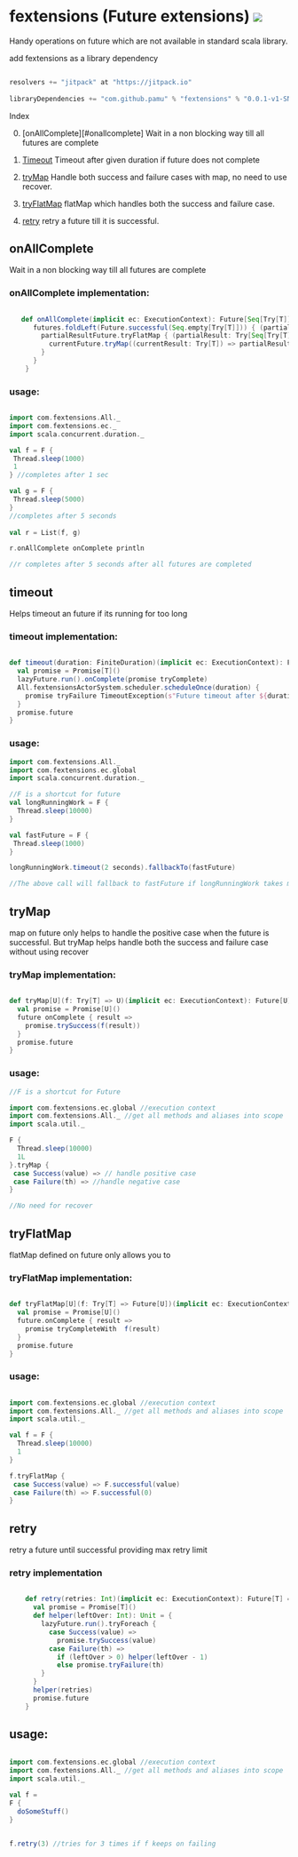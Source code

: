 # fextensions (Future extensions) [![](https://jitpack.io/v/pamu/fextensions.svg)](https://jitpack.io/#pamu/fextensions)

Handy operations on future which are not available in standard scala library. 


add fextensions as a library dependency

```scala

resolvers += "jitpack" at "https://jitpack.io"
        
libraryDependencies += "com.github.pamu" % "fextensions" % "0.0.1-v1-SNAPSHOT"

```

Index

0. [onAllComplete][#onallcomplete] Wait in a non blocking way till all futures are complete

1. [Timeout](#timeout) Timeout after given duration if future does not complete

2. [tryMap](#trymap) Handle both success and failure cases with map, no need to use recover.

3. [tryFlatMap](#tryflatmap) flatMap which handles both the success and failure case.

4. [retry](#retry) retry a future till it is successful.

## onAllComplete

Wait in a non blocking way till all futures are complete

### onAllComplete implementation: 

```scala

   def onAllComplete(implicit ec: ExecutionContext): Future[Seq[Try[T]]] = {
      futures.foldLeft(Future.successful(Seq.empty[Try[T]])) { (partialResultFuture, currentFuture) =>
        partialResultFuture.tryFlatMap { (partialResult: Try[Seq[Try[T]]]) =>
          currentFuture.tryMap((currentResult: Try[T]) => partialResult.map(_ :+ currentResult).getOrElse(Seq(currentResult)))
        }
      }
    }

```

### usage:

```scala

import com.fextensions.All._
import com.fextensions.ec._
import scala.concurrent.duration._

val f = F {
 Thread.sleep(1000)
 1
} //completes after 1 sec

val g = F {
 Thread.sleep(5000)
}
//completes after 5 seconds
 
val r = List(f, g)

r.onAllComplete onComplete println

//r completes after 5 seconds after all futures are completed 

```
## timeout

Helps timeout an future if its running for too long

### timeout implementation:

```scala

def timeout(duration: FiniteDuration)(implicit ec: ExecutionContext): Future[T] = {
  val promise = Promise[T]()
  lazyFuture.run().onComplete(promise tryComplete)
  All.fextensionsActorSystem.scheduler.scheduleOnce(duration) {
    promise tryFailure TimeoutException(s"Future timeout after ${duration.toString()}")
  }
  promise.future
}

```

### usage:
```scala
import com.fextensions.All._
import com.fextensions.ec.global
import scala.concurrent.duration._

//F is a shortcut for future
val longRunningWork = F {
  Thread.sleep(10000)
}

val fastFuture = F {
 Thread.sleep(1000)
}

longRunningWork.timeout(2 seconds).fallbackTo(fastFuture)

//The above call will fallback to fastFuture if longRunningWork takes more than 2 seconds.


```

## tryMap 

map on future only helps to handle the positive case when the future is successful. But tryMap helps
handle both the success and failure case without using recover

### tryMap implementation:

```scala

def tryMap[U](f: Try[T] => U)(implicit ec: ExecutionContext): Future[U] = {
  val promise = Promise[U]()
  future onComplete { result =>
    promise.trySuccess(f(result))
  }
  promise.future
}

```

### usage:

```scala
//F is a shortcut for Future

import com.fextensions.ec.global //execution context
import com.fextensions.All._ //get all methods and aliases into scope
import scala.util._

F {
  Thread.sleep(10000)
  1L
}.tryMap {
 case Success(value) => // handle positive case
 case Failure(th) => //handle negative case
}

//No need for recover 


```

## tryFlatMap

flatMap defined on future only allows you to  

### tryFlatMap implementation:

```scala

def tryFlatMap[U](f: Try[T] => Future[U])(implicit ec: ExecutionContext): Future[U] = {
  val promise = Promise[U]()
  future.onComplete { result =>
    promise tryCompleteWith  f(result)
  }
  promise.future
}

```

### usage:

```scala

import com.fextensions.ec.global //execution context
import com.fextensions.All._ //get all methods and aliases into scope
import scala.util._

val f = F {
  Thread.sleep(10000)
  1
}

f.tryFlatMap {
 case Success(value) => F.successful(value)
 case Failure(th) => F.successful(0)
}


```

## retry

retry a future until successful providing max retry limit

### retry implementation

```scala

    def retry(retries: Int)(implicit ec: ExecutionContext): Future[T] = {
      val promise = Promise[T]()
      def helper(leftOver: Int): Unit = {
        lazyFuture.run().tryForeach {
          case Success(value) =>
            promise.trySuccess(value)
          case Failure(th) =>
            if (leftOver > 0) helper(leftOver - 1)
            else promise.tryFailure(th)
        }
      }
      helper(retries)
      promise.future
    }

```

## usage:

```scala                                                             

import com.fextensions.ec.global //execution context                  
import com.fextensions.All._ //get all methods and aliases into scope 
import scala.util._

val f =
F {
  doSomeStuff()
}


f.retry(3) //tries for 3 times if f keeps on failing


```